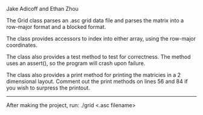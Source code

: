Jake Adicoff and Ethan Zhou

The Grid class parses an .asc grid data file and parses the matrix
into a row-major format and a blocked format.

The class provides accessors to index into either array, using the
row-major coordinates.

The class also provides a test method to test for correctness. The
method uses an assert(), so the program will crash upon failure.

The class also provides a print method for printing the matricies in a
2 dimensional layout. Comment out the print methods on lines 56 and 84
if you wish to surpress the printout.


---


After making the project, run:
./grid <.asc filename> <blocksize>
